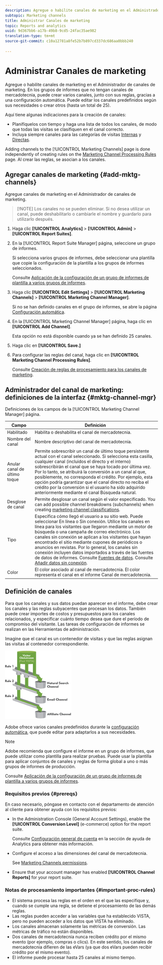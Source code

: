 ```yaml
---
description: Agregue o habilite canales de marketing en el Administrador de canales de marketing. En los grupos de informes que no tengan canales de mercadotecnia, puede crear varios canales, junto con sus reglas, gracias a una configuración automática. Puede editar los canales predefinidos según sus necesidades o crear otros (hasta un total de 25).
subtopic: Marketing channels
title: Administrar Canales de marketing
topic: Reports and analytics
uuid: 9d367bb6-a17b-49b8-9cd5-24fac35ae982
translation-type: tm+mt
source-git-commit: c10a12781a8fe52b7b897cd337dc686aa0bbb240

---
```



# Administrar Canales de marketing

Agregue o habilite canales de marketing en el Administrador de canales de marketing. En los grupos de informes que no tengan canales de mercadotecnia, puede crear varios canales, junto con sus reglas, gracias a una configuración automática. Puede editar los canales predefinidos según sus necesidades o crear otros (hasta un total de 25).

Aquí tiene algunas indicaciones para la creación de canales:

* Planifíquelos con tiempo y haga una lista de todos los canales, de modo que todas las visitas se clasifiquen en el canal correcto.
* Incluya siempre canales para las categorías de visitas [Internas](/help/components/c-marketing-channels/c-faq.md) y [Directas](/help/components/c-marketing-channels/c-faq.md).

Adding channels to the [!UICONTROL Marketing Channels] page is done independently of creating rules on the [Marketing Channel Processing Rules](/help/components/c-marketing-channels/c-rules.md) page. Al crear las reglas, se asocian a los canales.

## Agregar canales de marketing {#add-mktg-channels}

Agregue canales de marketing en el Administrador de canales de marketing.

> [!NOTE] Los canales no se pueden eliminar. Si no desea utilizar un canal, puede deshabilitarlo o cambiarle el nombre y guardarlo para utilizarlo después.

1. Haga clic **[!UICONTROL Analytics]** > **[!UICONTROL Admin]** > **[!UICONTROL Report Suites]**.
1. En la [!UICONTROL Report Suite Manager] página, seleccione un grupo de informes.

   Si selecciona varios grupos de informes, debe seleccionar una plantilla que copie la configuración de la plantilla a los grupos de informes seleccionados.

   Consulte [Aplicación de la configuración de un grupo de informes de plantilla a varios grupos de informes](/help/components/c-marketing-channels/c-getting-started-mchannel.md).

1. Haga clic **[!UICONTROL Edit Settings]** > **[!UICONTROL Marketing Channels]** > **[!UICONTROL Marketing Channel Manager]**.

   Si no se han definido canales en el grupo de informes, se abre la página [Configuración automática](/help/components/c-marketing-channels/c-getting-started-mchannel.md).

1. En la [!UICONTROL Marketing Channel Manager] página, haga clic en **[!UICONTROL Add Channel]**.

   Esta opción no está disponible cuando ya se han definido 25 canales.

1. Haga clic en **[!UICONTROL Save.]**
1. Para configurar las reglas del canal, haga clic en **[!UICONTROL Marketing Channel Processing Rules]**.

   Consulte [Creación de reglas de procesamiento para los canales de marketing](/help/components/c-marketing-channels/c-rules.md).

## Administrador del canal de marketing: definiciones de la interfaz {#mktg-channel-mgr}

Definiciones de los campos de la [!UICONTROL Marketing Channel Manager] página.

| Campo | Definición |
|--- |--- |
| Habilitado | Habilita o deshabilita el canal de mercadotecnia. |
| Nombre del canal | Nombre descriptivo del canal de mercadotecnia. |
| Anular canal de último toque | Permite sobrescribir un canal de último toque persistente actual con el canal seleccionado. Si selecciona esta casilla, cualquier canal (incluidos el directo y el interno) sobrescribirán el canal que se haya tocado por última vez. Por lo tanto, se atribuirá la conversión a un canal al que, posiblemente, no corresponda el crédito. Por ejemplo, esta opción podría garantizar que el canal directo no reciba el crédito por la conversión si el usuario ha sido adquirido anteriormente mediante el canal Búsqueda natural. |
| Desglose de canal | Permite desglosar un canal según el valor especificado. You can add possible channel breakdowns (subchannels) when creating [marketing channel classifications](/help/components/c-marketing-channels/classifictions-mchannel.md). |
| Tipo | Especifica cómo llegó el usuario a su sitio web. Puede seleccionar En línea o Sin conexión. Utilice los canales en línea para los visitantes que llegaron mediante un motor de búsqueda o una campaña de correo electrónico. Los canales sin conexión se aplican a los visitantes que hayan encontrado el sitio mediante cupones de periódicos o anuncios en revistas. Por lo general, los canales sin conexión incluyen datos importados a través de las fuentes de datos de informes. Consulte [Fuentes de datos](https://docs.adobe.com/content/help/en/analytics/import/data-sources/datasrc-home.html). Consulte [ Añadir datos sin conexión](/help/components/c-marketing-channels/c-getting-started-mchannel.md). |
| Color | El color asociado al canal de mercadotecnia. El color representa el canal en el informe Canal de mercadotecnia. |

## Definición de canales

Para que los canales y sus datos puedan aparecer en el informe, debe crear los canales y las reglas subyacentes que procesan los datos. También puede crear importes de costos y presupuestos para los canales relacionados, y especificar cuánto tiempo desea que dure el período de compromiso del visitante. Las tareas de configuración de informes se realizan en las Herramientas de administración.

Imagine que el canal es un contenedor de visitas y que las reglas asignan las visitas al contenedor correspondiente.

![](assets/buckets_2.png)

Adobe ofrece varios canales predefinidos durante la [configuración automática](/help/components/c-marketing-channels/c-getting-started-mchannel.md), que puede editar para adaptarlos a sus necesidades.

>[!NOTE]
>
>Adobe recomienda que configure el informe en un grupo de informes, que puede utilizar como plantilla para realizar pruebas. Puede usar la plantilla para aplicar conjuntos de canales y reglas de forma global a uno o más grupos de informes de producción.
>
>Consulte [Aplicación de la configuración de un grupo de informes de plantilla a varios grupos de informes](/help/components/c-marketing-channels/c-getting-started-mchannel.md).

### Requisitos previos {#prereqs}

En caso necesario, póngase en contacto con el departamento de atención al cliente para obtener ayuda con los requisitos previos:

* In the Administration Console (General Account Settings), enable the **[!UICONTROL Conversion Level]** (e-commerce) option for the report suite.

   Consulte [Configuración general de cuenta](https://docs.adobe.com/content/help/en/analytics/admin/admin-tools/general-acct-settings-admin.html) en la sección de ayuda de Analytics para obtener más información.

* Configure el acceso a las dimensiones del canal de mercadotecnia.

   See [Marketing Channels permissions](/help/components/c-marketing-channels/c-channel-report-access.md).

* Ensure that your account manager has enabled **[!UICONTROL Channel Reports]** for your report suite.

### Notas de procesamiento importantes {#important-proc-rules}

* El sistema procesa las reglas en el orden en el que las especifique y, cuando se cumple una regla, se detiene el procesamiento de las demás reglas.
* Las reglas pueden acceder a las variables que ha establecido VISTA, pero no pueden acceder a los datos que VISTA ha eliminado.
* Los canales almacenan solamente las métricas de conversión. Las métricas de tráfico no están disponibles.
* Dos canales de mercadotecnia nunca reciben crédito por el mismo evento (por ejemplo, compras o clics). En este sentido, los canales de mercadotecnia difieren de las eVars (ya que dos eVars pueden recibir crédito por el mismo evento).
* El informe puede procesar hasta 25 canales al mismo tiempo.

